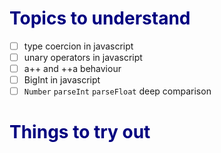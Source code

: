 <h1 style="color:navy">Topics to understand</h1>

- [ ] type coercion in javascript
- [ ] unary operators in javascript
- [ ] a++ and ++a behaviour
- [ ] BigInt in javascript
- [ ] `Number` `parseInt`  `parseFloat` deep comparison

<h1 style="color:navy">Things to try out</h1>